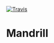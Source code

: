 [![Travis](https://img.shields.io/travis/passcod/mandrill-php.svg?style=flat-square)](https://travis-ci.org/passcod/mandrill-php)

# Mandrill
